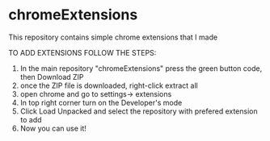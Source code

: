 # chromeExtensions
This repository contains simple chrome extensions that I made

TO ADD EXTENSIONS FOLLOW THE STEPS:
1. In the main repository "chromeExtensions" press the green button code, then Download ZIP
2. once the ZIP file is downloaded, right-click extract all
3. open chrome and go to settings-> extensions
4. In top right corner turn on the Developer's mode
5. Click Load Unpacked and select the repository with prefered extension to add
6. Now you can use it!

